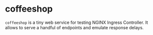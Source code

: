 # coffeeshop

`coffeeshop` is a tiny web service for testing NGINX Ingress Controller. It allows to serve a handful of endpoints and emulate response delays.
